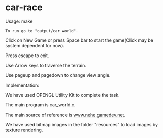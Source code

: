 # car-race

Usage: 
	make

	To run go to "output/car_world".

Click on New Game or press Space bar to start the game(Click may be system dependent for now).

Press escape to exit.

Use Arrow keys to traverse the terrain.

Use pageup and pagedown to change view angle.

Implementation:

We have used OPENGL Utility Kit to complete the task.

The main program is car_world.c.

The main source of reference is www.nehe.gamedev.net.

We have used bitmap images in the folder "resources" to load images by texture rendering.





